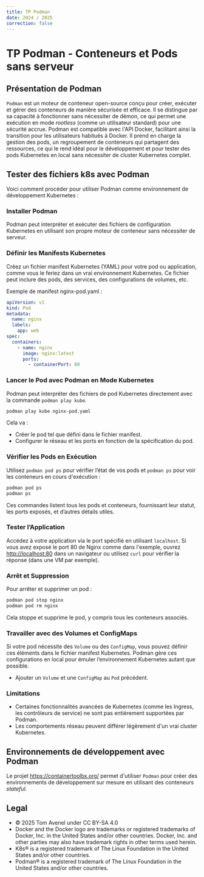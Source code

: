 ```yaml
---
title: TP Podman
date: 2024 / 2025
correction: false
---
```


# TP Podman - Conteneurs et Pods sans serveur

## Présentation de Podman

`Podman` est un moteur de conteneur open-source conçu pour créer, exécuter et gérer des conteneurs de manière sécurisée et efficace. Il se distingue par sa capacité à fonctionner sans nécessiter de démon, ce qui permet une exécution en mode _rootless_ (comme un utilisateur standard) pour une sécurité accrue. Podman est compatible avec l'API Docker, facilitant ainsi la transition pour les utilisateurs habitués à Docker. Il prend en charge la gestion des pods, un regroupement de conteneurs qui partagent des ressources, ce qui le rend idéal pour le développement et pour tester des pods Kubernetes en local sans nécessiter de cluster Kubernetes complet.

## Tester des fichiers k8s avec Podman

Voici comment procéder pour utiliser Podman comme environnement de développement Kubernetes :

### Installer Podman

Podman peut interpréter et exécuter des fichiers de configuration Kubernetes en utilisant son propre moteur de conteneur sans nécessiter de serveur.

### Définir les Manifests Kubernetes

Créez un fichier manifest Kubernetes (YAML) pour votre pod ou application, comme vous le feriez dans un vrai environnement Kubernetes. Ce fichier peut inclure des pods, des services, des configurations de volumes, etc.

Exemple de manifest nginx-pod.yaml :

```yaml
apiVersion: v1
kind: Pod
metadata:
  name: nginx
  labels:
    app: web
spec:
  containers:
    - name: nginx
      image: nginx:latest
      ports:
        - containerPort: 80
```

### Lancer le Pod avec Podman en Mode Kubernetes

Podman peut interpréter des fichiers de pod Kubernetes directement avec la commande `podman play kube`.

```bash
podman play kube nginx-pod.yaml
```

Cela va :

- Créer le pod tel que défini dans le fichier manifest.
- Configurer le réseau et les ports en fonction de la spécification du pod.

### Vérifier les Pods en Exécution

Utilisez `podman pod ps` pour vérifier l’état de vos pods et `podman ps` pour voir les conteneurs en cours d'exécution :

```bash
podman pod ps
podman ps
```

Ces commandes listent tous les pods et conteneurs, fournissant leur statut, les ports exposés, et d’autres détails utiles.

### Tester l’Application

Accédez à votre application via le port spécifié en utilisant `localhost`. Si vous avez exposé le port 80 de Nginx comme dans l'exemple, ouvrez <http://localhost:80> dans un navigateur ou utilisez `curl` pour vérifier la réponse (dans une VM par exemple).

### Arrêt et Suppression

Pour arrêter et supprimer un pod :

```bash
podman pod stop nginx
podman pod rm nginx
```

Cela stoppe et supprime le pod, y compris tous les conteneurs associés.

### Travailler avec des Volumes et ConfigMaps

Si votre pod nécessite des `Volume` ou des `ConfigMap`, vous pouvez définir ces éléments dans le fichier manifest Kubernetes. Podman gère ces configurations en local pour émuler l’environnement Kubernetes autant que possible.

- Ajouter un `Volume` et une `ConfigMap` au `Pod` précédent.

### Limitations

- Certaines fonctionnalités avancées de Kubernetes (comme les Ingress, les contrôleurs de service) ne sont pas entièrement supportées par Podman.
- Les comportements réseau peuvent différer légèrement d'un vrai cluster Kubernetes.

## Environnements de développement avec Podman

Le projet <https://containertoolbx.org/> permet d'utiliser `Podman` pour créer des environnements de développement sur mesure en utilisant des conteneurs _stateful_.

## Legal

- © 2025 Tom Avenel under CC  BY-SA 4.0
- Docker and the Docker logo are trademarks or registered trademarks of Docker, Inc. in the United States and/or other countries. Docker, Inc. and other parties may also have trademark rights in other terms used herein.
- K8s® is a registered trademark of The Linux Foundation in the United States and/or other countries.
- Podman® is a registered trademark of The Linux Foundation in the United States and/or other countries.

